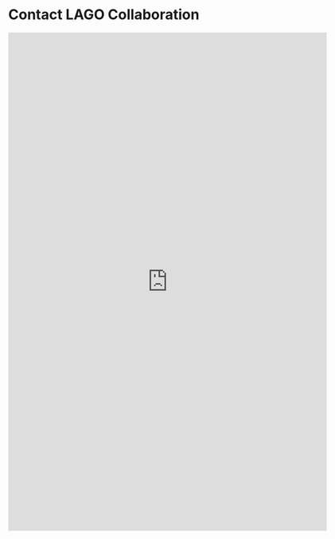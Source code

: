 # Contact LAGO Collaboration

<iframe src="https://docs.google.com/forms/d/e/1FAIpQLScZGbWfcsFj6eTmF5Iurgw6wOO4Eo-XWCYUNRsWPDocPTMCAQ/viewform?embedded=true" marginheight="0" marginwidth="0" width="640" height="1000" frameborder="0">Loading…</iframe>
